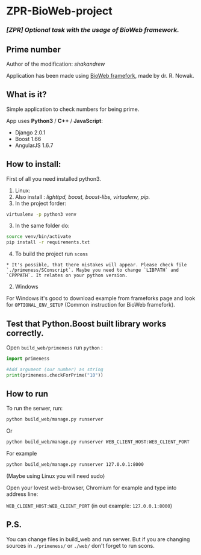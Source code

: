 # ZPR-BioWeb-project
### *[ZPR] Optional task with the usage of BioWeb framework.*

Prime number
----------------------------------------------------------------------
Author of the modification: *shakandrew*

Application has been made using [BioWeb framefork](http://bioweb.sourceforge.net/en/index.html), made by dr. R. Nowak.


What is it?
-----------
Simple application to check numbers for being prime.

App uses **Python3** / **C++** / **JavaScript**:

* Django 2.0.1
* Boost 1.66
* AngularJS 1.6.7

How to install:
---------------
First of all you need installed python3.

1. Linux:
  1. Also install : *lighttpd, boost, boost-libs, virtualenv, pip.*
  2. In the project forder:

```bash
virtualenv -p python3 venv
```

  3. In the same folder do:

```bash
source venv/bin/activate
pip install -r requirements.txt
```

  4. To build the project run `scons`

    * It's possible, that there mistakes will appear. Please check file `./primeness/SConscript`. Maybe you need to change `LIBPATH` and `CPPPATH`. It relates on your python version.
2. Windows

  For Windows it's good to download example from frameforks page and look for `OPTIONAL_ENV_SETUP` (Common instruction for BioWeb framefork).

Test that Python.Boost built library works correctly.
-----------------------------------------------------
Open `build_web/primeness` run `python` :
```python
import primeness

#Add argument (our number) as string
print(primeness.checkForPrime("10"))
```

How to run
----------
To run the serwer, run:

```bash
python build_web/manage.py runserver
```

Or

```bash
python build_web/manage.py runserver WEB_CLIENT_HOST:WEB_CLIENT_PORT
```

For example

```bash
python build_web/manage.py runserver 127.0.0.1:8000
```

(Maybe using Linux you will need sudo)

Open your lovest web-browser, Chromium for example and type into address line:

`WEB_CLIENT_HOST:WEB_CLIENT_PORT` (in out example: `127.0.0.1:8000`)

P.S.
----
You can change files in build_web and run serwer. But if you are changing sources in `./primeness/` or `./web/` don't forget to run scons.
